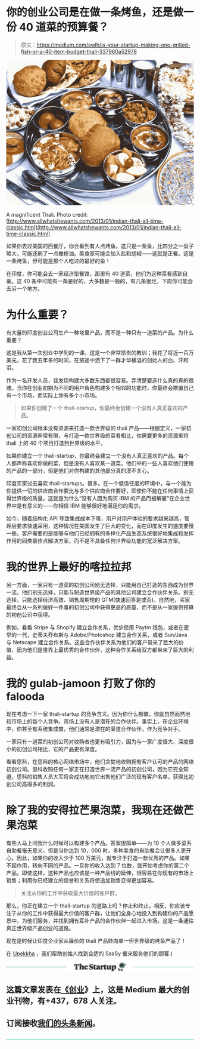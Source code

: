# 你的创业公司是在做一条烤鱼，还是做一份 40 道菜的预算餐？

> 原文：<https://medium.com/swlh/is-your-startup-making-one-grilled-fish-or-a-40-item-budget-thali-337960a52978>

![](img/ab16d1a991ce1519acec3a9bd66b7ac5.png)

A magnificent Thali. Photo credit: [http://www.allwhatshewants.com/2013/01/indian-thali-all-time-classic.html](http://www.allwhatshewants.com/2013/01/indian-thali-all-time-classic.html)

如果你去过美国的西餐厅，你会看到有人点烤鱼。这只是一条鱼，比四分之一盘子略大，可能还刷了一点橄榄油。美食家可能会加入盐和胡椒——这就是正餐。这是一条烤鱼，但可能是那个人吃过的最好的鱼！

在印度，你可能会去一家经济型餐馆，那里有 40 道菜，他们为这种菜肴感到自豪。这 40 条中可能有一条是好的，大多数是一般的，有几条很烂。下周你可能会去另一个地方。

# 为什么重要？

有大量的印度创业公司生产一种塔里产品，而不是一种只有一道菜的产品。为什么重要？

这是我从第一次创业中学到的一课。这是一个非常昂贵的教训；我花了将近一百万美元，花了我五年多的时间，在旅途中洒下了一群才华横溢的创始人的血、汗和泪。

作为一名开发人员，我发现构建大多数东西都很容易。弄清楚要造什么真的真的很难。当你在创业初期为不同的用户角色构建多个相邻的功能时，你最终会欺骗自己有一个市场，而实际上你有多个小市场。

> 如果你创建了一个 thali-startup，你最终会创建一个没有人真正喜欢的产品。

一家初创公司根本没有资源来打造一款世界级的 thali 产品——根据定义，一家初创公司的资源非常有限，与打造一款世界级的菜肴相比，你需要更多的资源来将 thali 上的 40 个项目打造到世界级的水平。

如果你建立一个 thali-startup，你最终会建立一个没有人真正喜欢的产品。每个人都声称喜欢你做的菜，但是没有人喜欢某一道菜。他们中的一些人喜欢他们使用的产品的一部分，但是他们对你构建的其他部分真的漠不关心。

印度买家过去喜欢 thali-startups。很多。在一个低信任度的环境中，与一个能为你提供一切的供应商合作要比与多个供应商合作要好，即使你不能在任何事情上获得世界级的质量。这就是为什么“没有人因为购买 IBM 的产品而被解雇”在企业世界中是有意义的——你相信 IBM 能够很好地满足你的需求。

如今，随着结构化 API 导致集成成本下降，用户对用户体验的要求越来越高，管理层要求快速采用，这种情况在美国发生了巨大的变化，而在印度发生的速度要慢一些。客户需要的是能够与他们已经拥有的多样化产品生态系统很好地集成和发挥作用的同类最佳点解决方案，而不是不具备任何世界级功能的宽泛解决方案。

# 我的世界上最好的喀拉拉邦

另一方面，一家只有一道菜的初创公司别无选择，只能用自己打造的东西成为世界一流。他们别无选择，只能与制造世界级产品的其他公司建立合作伙伴关系。别无选择，只能选择经济高效、销售周期短的 GTM(快速回答是或否)。自然地，买家最终会从一系列做好一件事的初创公司中获得更高的质量，而不是从一家提供预算的初创公司中获得。

例如，看看 Stripe 与 Shopify 建立合作关系，优步使用 Paytm 钱包，或者在更早的一代，史蒂夫乔布斯与 Adobe/Photoshop 建立合作关系，或者 Sun/Java 与 Netscape 建立合作关系。这些合作伙伴关系为他们的客户带来了巨大的价值，因为他们是世界上最优秀的合作伙伴，这种合作关系给双方都带来了巨大的利益。

# 我的 gulab-jamoon 打败了你的 falooda

现在考虑一下一家 thali-startup 的竞争含义。因为你什么都做，你就自然而然地和市场上的每个人竞争。市场上没有人是潜在的合作伙伴。事实上，在企业环境中，你甚至有系统集成商，他们通常是潜在的渠道合作伙伴，作为竞争对手。

一家只有一道菜的初创公司对收购者也更有吸引力，因为与一家广度很大、深度很小的初创公司相比，它的产品更有深度。

看看思科，在思科的核心网络市场中，他们贪婪地收购拥有客户认可的产品的网络初创公司。思科收购任何一家正在打造世界一流产品的初创公司，因为它完全知道，思科的销售人员大军将会成功地向它出售他们广泛的现有客户名单，获得比初创公司高得多的利润。

# 除了我的安得拉芒果泡菜，我现在还做芒果泡菜

有些人马上问我什么时候可以构建多个产品。答案很简单——为 10 个人做多菜系自助餐毫无意义。但是当你达到 10，000 时，多种美食的自助餐会让很多人更开心。因此，如果你的收入少于 100 万美元，就专注于打造一款优秀的产品。如果不起作用，转向不同的产品。一旦你的收入达到 7 位数，就开始考虑你的第二个产品。即使这样，这种产品也应该是一种产品线的延伸，很容易在你现有的市场上销售；利用你已经建立的信誉和关系将使追加销售变得更加容易。

> 关注从你的工作中获取最大价值的客户群。

那么，你正在建立一个 thali-startup 的道路上吗？停止和终止。相反，你应该专注于从你的工作中获得最大价值的客户群，让他们全身心地投入到构建你的产品愿景中，为他们服务，并找到拥有互补产品的合作伙伴一起进入市场。这是一条通往真正世界级产品创业的道路。

现在是时候让印度企业家从廉价的 thali 产品转向单一但世界级的烤鱼产品了！

在 [Upekkha](http://upekkha.io) ，我们帮助创始人找到合适的 SaaSy 餐来服务他们的顾客:)

[![](img/308a8d84fb9b2fab43d66c117fcc4bb4.png)](https://medium.com/swlh)

## 这篇文章发表在[《创业](https://medium.com/swlh)》上，这是 Medium 最大的创业刊物，有+437，678 人关注。

## 订阅接收[我们的头条新闻](https://growthsupply.com/the-startup-newsletter/)。

[![](img/b0164736ea17a63403e660de5dedf91a.png)](https://medium.com/swlh)